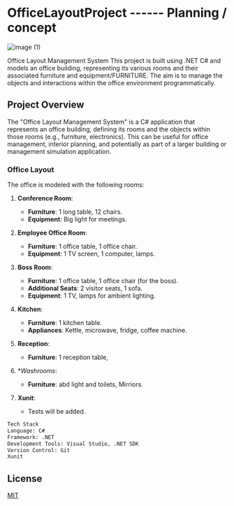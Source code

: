 # OfficeLayoutProject ------ Planning / concept

![image (1)](https://github.com/user-attachments/assets/fc926af8-c197-4ed4-afd4-5b261c139ae3)

Office Layout Management System
This project is built using .NET C# and models an office building, representing its various rooms and their associated furniture and equipment/FURNITURE. The aim is to manage the objects and interactions within the office environment programmatically.



## Project Overview

The "Office Layout Management System" is a C# application that represents an office building, defining its rooms and the objects within those rooms (e.g., furniture, electronics). This can be useful for office management, interior planning, and potentially as part of a larger building or management simulation application.

### Office Layout

The office is modeled with the following rooms:

1. **Conference Room**:
   - **Furniture**: 1 long table, 12 chairs.
   - **Equipment**: Big light for meetings.
   
2. **Employee Office Room**:
   - **Furniture**: 1 office table, 1 office chair.
   - **Equipment**: 1 TV screen, 1 computer, lamps.
   
3. **Boss Room**:
   - **Furniture**: 1 office table, 1 office chair (for the boss).
   - **Additional Seats**: 2 visitor seats, 1 sofa.
   - **Equipment**: 1 TV, lamps for ambient lighting.

4. **Kitchen**:
   - **Furniture**: 1 kitchen table.
   - **Appliances**: Kettle, microwave, fridge, coffee machine.
     
5. **Reception**:
   - **Furniture**: 1 reception table,
  
5. **Washrooms*:
   - **Furniture**: abd light and toilets, Mirriors.

4. **Xunit**:
   - Tests will be added.
 

```bash
Tech Stack
Language: C#
Framework: .NET
Development Tools: Visual Studio, .NET SDK
Version Control: Git
Xunit
```

## License

[MIT](https://choosealicense.com/licenses/mit/)
